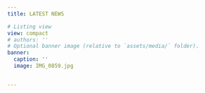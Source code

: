 ```yaml
---
title: LATEST NEWS

# Listing view
view: compact
# authors: ''
# Optional banner image (relative to `assets/media/` folder).
banner:
  caption: ''
  image: IMG_0859.jpg


---
```

